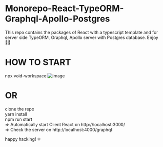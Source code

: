 # Monorepo-React-TypeORM-Graphql-Apollo-Postgres
This repo contains the packages of React with a typescript template and for server side TypeORM, Graphql, Apollo server with Postgres database. Enjoy 🎊🎁

HOW TO START
============
npx void-workspace
![image](https://user-images.githubusercontent.com/57898637/115562672-594e4400-a2d4-11eb-8a65-e6f9c3008c0d.png)


OR
==
clone the repo<br />
yarn install<br />
npm run start <br />
  => Automatically start Client React on http://localhost:3000/<br />
  => Check the server on http://localhost:4000/graphql<br />
  
  happy hacking! ⚛
